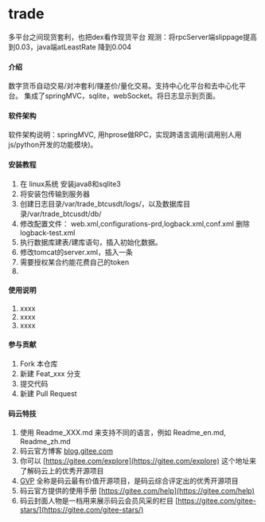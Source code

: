 # trade
多平台之间现货套利，也把dex看作现货平台
观测：将rpcServer端slippage提高到0.03，java端atLeastRate
降到0.004
#### 介绍
数字货币自动交易/对冲套利/赚差价/量化交易。支持中心化平台和去中心化平台。
集成了springMVC，sqlite，webSocket。将日志显示到页面。
#### 软件架构
软件架构说明：springMVC, 用hprose做RPC，实现跨语言调用(调用别人用js/python开发的功能模块)。


#### 安装教程

1.  在 linux系统 安装java8和sqlite3
2.  将安装包传输到服务器
3.  创建日志目录/var/trade_btcusdt/logs/，以及数据库目录/var/trade_btcusdt/db/
4.  修改配置文件：
web.xml,configurations-prd,logback.xml,conf.xml
删除logback-test.xml
5.  执行数据库建表/建库语句，插入初始化数据。
6.  修改tomcat的server.xml，插入一条<Context>
7.  需要授权某合约能花费自己的token
8.  
#### 使用说明

1.  xxxx
2.  xxxx
3.  xxxx

#### 参与贡献

1.  Fork 本仓库
2.  新建 Feat_xxx 分支
3.  提交代码
4.  新建 Pull Request


#### 码云特技

1.  使用 Readme\_XXX.md 来支持不同的语言，例如 Readme\_en.md, Readme\_zh.md
2.  码云官方博客 [blog.gitee.com](https://blog.gitee.com)
3.  你可以 [https://gitee.com/explore](https://gitee.com/explore) 这个地址来了解码云上的优秀开源项目
4.  [GVP](https://gitee.com/gvp) 全称是码云最有价值开源项目，是码云综合评定出的优秀开源项目
5.  码云官方提供的使用手册 [https://gitee.com/help](https://gitee.com/help)
6.  码云封面人物是一档用来展示码云会员风采的栏目 [https://gitee.com/gitee-stars/](https://gitee.com/gitee-stars/)
